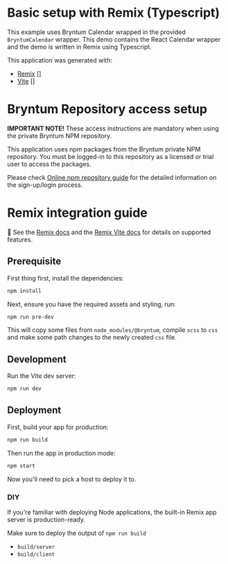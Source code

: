 # Basic setup with Remix (Typescript)

This example uses Bryntum Calendar wrapped in the provided `BryntumCalendar` wrapper.
This demo contains the React Calendar wrapper and the demo is written in Remix using Typescript.

This application was generated with:

* [Remix](https://remix.run/) []
* [Vite](https://vitejs.dev/) []

# Bryntum Repository access setup

**IMPORTANT NOTE!** These access instructions are mandatory when using the private Bryntum NPM repository.

This application uses npm packages from the Bryntum private NPM repository. You must be logged-in to this repository as
a licensed or trial user to access the packages.

Please check [Online npm repository guide](https://bryntum.com/products/calendar/docs/guide/Calendar/npm-repository) for the detailed information on the
sign-up/login process.

# Remix integration guide

📖 See the [Remix docs](https://remix.run/docs) and the [Remix Vite docs](https://remix.run/docs/en/main/guides/vite) for
details on supported features.

## Prerequisite

First thing first, install the dependencies:

```bash
npm install
```

Next, ensure you have the required assets and styling, run:

```bash
npm run pre-dev
```

This will copy some files from `node_modules/@bryntum`, compile `scss` to `css` and make some path changes to the newly
created `css` file.

## Development

Run the Vite dev server:

```bash
npm run dev
```

## Deployment

First, build your app for production:

```bash
npm run build
```

Then run the app in production mode:

```bash
npm start
```

Now you'll need to pick a host to deploy it to.

### DIY

If you're familiar with deploying Node applications, the built-in Remix app server is production-ready.

Make sure to deploy the output of `npm run build`

- `build/server`
- `build/client`
